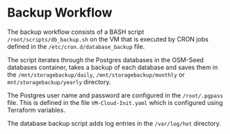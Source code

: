 # Backup Workflow

The backup workflow consists of a BASH script `/root/scripts/db_backup.sh` on the VM that is executed by CRON jobs defined in the `/etc/cron.d/database_backup` file.

The script iterates through the Postgres databases in the OSM-Seed databases container, takes a backup of each database and saves them in the `/mnt/storagebackup/daily`, `/mnt/storagebackup/monthly` or `mnt/storagebackup/yearly` directory.

The Postgres user name and password are configured in the `/root/.pgpass` file. This is defined in the file `VM-Cloud-Init.yaml` which is configured using Terraform variables.

The database backup script adds log entries in the `/var/log/hot` directory.
